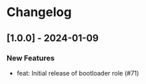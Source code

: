 Changelog
=========

[1.0.0] - 2024-01-09
--------------------

### New Features

- feat: Initial release of bootloader role (#71)
